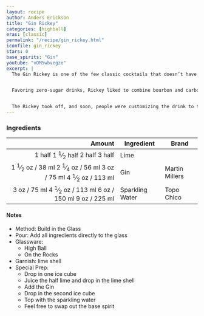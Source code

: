 ```yaml
---
layout: recipe
author: Anders Erickson
title: "Gin Rickey"
categories: [highball]
eras: [classic]
permalink: "/recipe/gin_rickey.html"
iconfile: gin_rickey
stars: 0
base_spirits: "Gin"
youtube: "vOM5wbvegzo"
excerpt: |
  The Gin Rickey is one of the few classic cocktails that doesn’t have an origin muddled by history or shrouded in rumors and innuendo. The invention of this refreshing highball is refreshingly clear: It was named after Joe Rickey, a Democratic lobbyist living in Washington, D.C., during the late 19th century.<br><br>


  Favoring zero-sugar drinks, Rickey liked to combine bourbon and carbonated water. One day, he instructed a bartender at Shoomaker’s bar to add some lime to his preferred highball, and the Bourbon Rickey was born. The tart, dry drink is surprisingly balanced considering its lack of sugar and is invigorating on a warm day.<br><br>


  The Rickey took off, and soon, people were customizing the drink to their liking, with the Gin Rickey eventually becoming the most popular of them all. This simple twist subs gin for bourbon, taking advantage of the botanical spirit’s natural ability to pair with fresh lime (consider the Gimlet) and sparkling water (think of the Tom Collins). Sugar is present in both the aforementioned cocktails, but the Rickey stands on its own, relying on the gin and lime for flavor and the water for dilution and balance.
---
```


### Ingredients

| Amount | Ingredient      | Brand          |
| -----: | --------------- | -------------- |
| <span class="onex active">1 half </span> <span class="onehalfx">1 <sup>1</sup>&frasl;<sub>2</sub> half </span> <span class="twox">2 half </span> <span class="threex">3 half </span>| Lime            |
| <span class="onex active">1 <sup>1</sup>&frasl;<sub>2</sub> oz  / 38 ml</span> <span class="onehalfx">2 <sup>1</sup>&frasl;<sub>4</sub> oz  / 56 ml</span> <span class="twox">3 oz  / 75 ml</span> <span class="threex">4 <sup>1</sup>&frasl;<sub>2</sub> oz  / 113 ml</span>| Gin             | Martin Millers |
|   <span class="onex active">3 oz  / 75 ml</span> <span class="onehalfx">4 <sup>1</sup>&frasl;<sub>2</sub> oz  / 113 ml</span> <span class="twox">6 oz  / 150 ml</span> <span class="threex">9 oz  / 225 ml</span>| Sparkling Water | Topo Chico     |

#### Notes

- Method: Build in the Glass
- Pour: Add all ingredients directly to the glass
- Glassware:
  - High Ball
  - On the Rocks
- Garnish: lime shell
- Special Prep:
  - Drop in one ice cube
  - Juice the half lime and drop in the lime shell
  - Add the Gin
  - Drop in the second ice cube
  - Top with the sparkling water
  - Feel free to swap out the base spirit

    
<script type="application/ld+json">
{
  "@context": "https://schema.org",
  "@type": "Recipe",
  "author": "{{ page.author }}",
  "description": "{{ page.excerpt | strip_html | replace: '"', "'" }}",
  "image": "{% for ingredient in site.data[page.iconfile].images.ingredient limit: 1 %}{{ ingredient.url }}{% endfor %}",
  "recipeIngredient": [
    "1 half Lime           ",
  "1.5 oz Gin            ",
  "  3 oz Sparkling Water"],
  "name": "{{ page.title }}",
  "recipeInstructions": "
- Method: Build in the Glass
- Pour: Add all ingredients directly to the glass
- Glassware:
  - High Ball
  - On the Rocks
- Garnish: lime shell
- Special Prep:
  - Drop in one ice cube
  - Juice the half lime and drop in the lime shell
  - Add the Gin
  - Drop in the second ice cube
  - Top with the sparkling water
  - Feel free to swap out the base spirit
",
  "recipeYield": "1 cocktail"
}
</script>

    